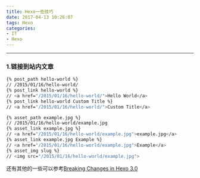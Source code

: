 ```yaml
---
title: Hexo一些技巧
date: 2017-04-13 10:26:07
tags: Hexo
categories:
- IT
- Hexo
---
```


<!-- toc -->

---

### 1.链接到站内文章
```bash
{% post_path hello-world %}
// /2015/01/16/hello-world/
{% post_link hello-world %}
// <a href="/2015/01/16/hello-world/">Hello World</a>
{% post_link hello-world Custom Title %}
// <a href="/2015/01/16/hello-world/">Custom Title</a>

{% asset_path example.jpg %}
// /2015/01/16/hello-world/example.jpg
{% asset_link example.jpg %}
// <a href="/2015/01/16/hello-world/example.jpg">example.jpg</a>
{% asset_link example.jpg Example %}
// <a href="/2015/01/16/hello-world/example.jpg">Example</a>
{% asset_img slug %}
// <img src="/2015/01/16/hello-world/example.jpg">
```


还有其他的一些可以参考[Breaking Changes in Hexo 3.0](https://github.com/hexojs/hexo/wiki/Breaking-Changes-in-Hexo-3.0#render-pipeline-changed)